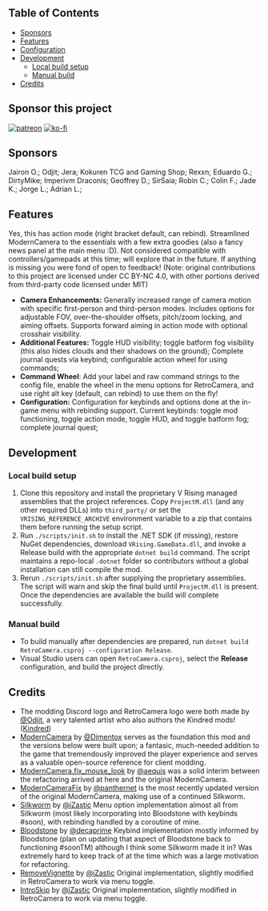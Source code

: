 ## Table of Contents

- [Sponsors](#sponsors)
- [Features](#features)
- [Configuration](#configuration)
- [Development](#development)
  - [Local build setup](#local-build-setup)
  - [Manual build](#manual-build)
- [Credits](#credits)

## Sponsor this project

[![patreon](https://i.imgur.com/u6aAqeL.png)](https://www.patreon.com/join/4865914)  [![ko-fi](https://ko-fi.com/img/githubbutton_sm.svg)](https://ko-fi.com/zfolmt)

## Sponsors

Jairon O.; Odjit; Jera; Kokuren TCG and Gaming Shop; Rexxn; Eduardo G.; DirtyMike; Imperivm Draconis; Geoffrey D.; SirSaia; Robin C.; Colin F.; Jade K.; Jorge L.; Adrian L.;

## Features

Yes, this has action mode (right bracket default, can rebind). Streamlined ModernCamera to the essentials with a few extra goodies (also a fancy news panel at the main menu :D). Not considered compatible with controllers/gamepads at this time; will explore that in the future. If anything is missing you were fond of open to feedback!
(Note: original contributions to this project are licensed under CC BY-NC 4.0, with other portions derived from third-party code licensed under MIT)

- **Camera Enhancements:**  Generally increased range of camera motion with specific first-person and third-person modes. Includes options for adjustable FOV, over-the-shoulder offsets, pitch/zoom locking, and aiming offsets. Supports forward aiming in action mode with optional crosshair visibility.
- **Additional Features:** Toggle HUD visibility; toggle batform fog visibility (this also hides clouds and their shadows on the ground); Complete journal quests via keybind; configurable action wheel for using commands;
- **Command Wheel**: Add your label and raw command strings to the config file, enable the wheel in the menu options for RetroCamera, and use right alt key (default, can rebind) to use them on the fly!
- **Configuration:** Configuration for keybinds and options done at the in-game menu with rebinding support. Current keybinds: toggle mod functioning, toggle action mode, toggle HUD, and toggle batform fog; complete journal quest;

## Development

### Local build setup

1. Clone this repository and install the proprietary V Rising managed assemblies that the project references. Copy `ProjectM.dll` (and any other required DLLs) into `third_party/` or set the `VRISING_REFERENCE_ARCHIVE` environment variable to a zip that contains them before running the setup script.
2. Run `./scripts/init.sh` to install the .NET SDK (if missing), restore NuGet dependencies, download `VRising.GameData.dll`, and invoke a Release build with the appropriate `dotnet build` command. The script maintains a repo-local `.dotnet` folder so contributors without a global installation can still compile the mod.
3. Rerun `./scripts/init.sh` after supplying the proprietary assemblies. The script will warn and skip the final build until `ProjectM.dll` is present. Once the dependencies are available the build will complete successfully.

### Manual build

- To build manually after dependencies are prepared, run `dotnet build RetroCamera.csproj --configuration Release`.
- Visual Studio users can open `RetroCamera.csproj`, select the **Release** configuration, and build the project directly.

## Credits

- The modding Discord logo and RetroCamera logo were both made by [@Odjit](https://github.com/Odjit), a very talented artist who also authors the Kindred mods! ([Kindred](https://thunderstore.io/c/v-rising/p/odjit/))
- [ModernCamera](https://github.com/v-rising/ModernCamera) by [@Dimentox](https://github.com/dimentox) serves as the foundation this mod and the versions below were built upon; a fantasic, much-needed addition to the game that tremendously improved the player experience and serves as a valuable open-source reference for client modding.
- [ModernCamera.fix_mouse_look](https://github.com/aequis/ModernCamera/tree/fix_mouse_look) by [@aequis](https://github.com/aequis) was a solid interim between the refactoring arrived at here and the original ModernCamera. 
- [ModernCameraFix](https://github.com/panthernet/ModernCameraFix) by [@panthernet](https://github.com/panthernet) is the most recently updated version of the original ModernCamera, making use of a continued Silkworm.
- [Silkworm](https://github.com/iZastic/vrising-silkworm) by [@iZastic](https://github.com/iZastic) Menu option implementation almost all from Silkworm (most likely incorporating into Bloodstone with keybinds #soon), with rebinding handled by a coroutine of mine.
- [Bloodstone](https://github.com/decaprime/Bloodstone) by [@decaprime](https://github.com/decaprime) Keybind implementation mostly informed by Bloodstone (plan on updating that aspect of Bloodstone back to functioning #soonTM) although I think some Silkworm made it in? Was extremely hard to keep track of at the time which was a large motivation for refactoring.
- [RemoveVignette](https://github.com/iZastic/vrising-removevignette) by [@iZastic](https://github.com/iZastic) Original implementation, slightly modified in RetroCamera to work via menu toggle.
- [IntroSkip](https://github.com/iZastic/vrising-introskip) by [@iZastic](https://github.com/iZastic) Original implementation, slightly modified in RetroCamera to work via menu toggle.
